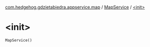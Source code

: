[com.hedgehog.gdzietabiedra.appservice.map](../index.md) / [MapService](index.md) / [&lt;init&gt;](./-init-.md)

# &lt;init&gt;

`MapService()`